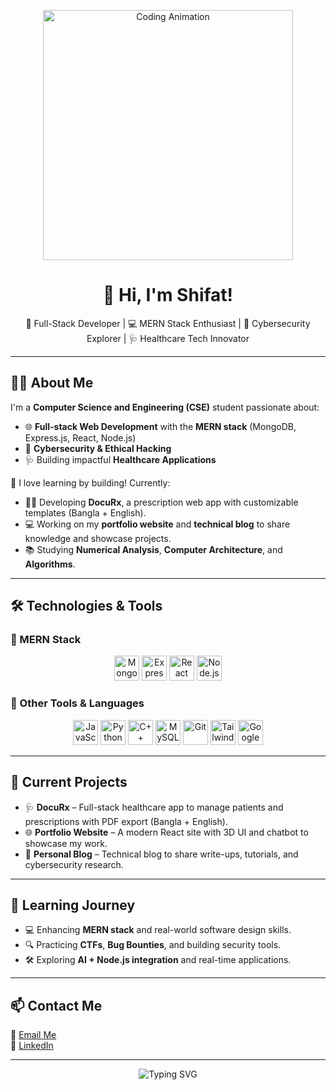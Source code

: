 <!-- Hero Banner with Animated GIF -->
<p align="center">
  <img src="https://media.giphy.com/media/qgQUggAC3Pfv687qPC/giphy.gif" width="400" alt="Coding Animation">
</p>

<h1 align="center">👋 Hi, I'm Shifat!</h1>

<p align="center">
  🚀 Full-Stack Developer | 💻 MERN Stack Enthusiast | 🔐 Cybersecurity Explorer | 🩺 Healthcare Tech Innovator
</p>

---

## 🧑‍💻 About Me

I'm a **Computer Science and Engineering (CSE)** student passionate about:
- 🌐 **Full-stack Web Development** with the **MERN stack** (MongoDB, Express.js, React, Node.js)
- 🔐 **Cybersecurity & Ethical Hacking**
- 🩺 Building impactful **Healthcare Applications**

📌 I love learning by building! Currently:
- 👨‍⚕️ Developing **DocuRx**, a prescription web app with customizable templates (Bangla + English).
- 💻 Working on my **portfolio website** and **technical blog** to share knowledge and showcase projects.
- 📚 Studying **Numerical Analysis**, **Computer Architecture**, and **Algorithms**.

---

## 🛠️ Technologies & Tools

### 🚀 MERN Stack
<div align="center">
  <img src="https://cdn.jsdelivr.net/gh/devicons/devicon/icons/mongodb/mongodb-original.svg" height="40" alt="MongoDB" />
  <img src="https://cdn.jsdelivr.net/gh/devicons/devicon/icons/express/express-original.svg" height="40" alt="Express.js" />
  <img src="https://cdn.jsdelivr.net/gh/devicons/devicon/icons/react/react-original.svg" height="40" alt="React" />
  <img src="https://cdn.jsdelivr.net/gh/devicons/devicon/icons/nodejs/nodejs-original.svg" height="40" alt="Node.js" />
</div>

### 🧰 Other Tools & Languages
<div align="center">
  <img src="https://cdn.jsdelivr.net/gh/devicons/devicon/icons/javascript/javascript-original.svg" height="40" alt="JavaScript" />
  <img src="https://cdn.jsdelivr.net/gh/devicons/devicon/icons/python/python-original.svg" height="40" alt="Python" />
  <img src="https://cdn.jsdelivr.net/gh/devicons/devicon/icons/cplusplus/cplusplus-original.svg" height="40" alt="C++" />
  <img src="https://cdn.jsdelivr.net/gh/devicons/devicon/icons/mysql/mysql-original.svg" height="40" alt="MySQL" />
  <img src="https://cdn.jsdelivr.net/gh/devicons/devicon/icons/git/git-original.svg" height="40" alt="Git" />
  <img src="https://cdn.jsdelivr.net/gh/devicons/devicon/icons/tailwindcss/tailwindcss-plain.svg" height="40" alt="Tailwind CSS" />
  <img src="https://cdn.jsdelivr.net/gh/devicons/devicon/icons/googlecloud/googlecloud-original.svg" height="40" alt="Google Cloud" />
</div>

---

## 🚧 Current Projects

- 🩺 **DocuRx** – Full-stack healthcare app to manage patients and prescriptions with PDF export (Bangla + English).
- 🌐 **Portfolio Website** – A modern React site with 3D UI and chatbot to showcase my work.
- 📝 **Personal Blog** – Technical blog to share write-ups, tutorials, and cybersecurity research.

---

## 🌱 Learning Journey

- 💻 Enhancing **MERN stack** and real-world software design skills.
- 🔍 Practicing **CTFs**, **Bug Bounties**, and building security tools.
- 🛠️ Exploring **AI + Node.js integration** and real-time applications.

---

## 📫 Contact Me

📧 [Email Me](mailto:mehedihasanshipat4@gmail.com)  
🔗 [LinkedIn](https://www.linkedin.com/in/mehedi-hasan-shifat-87870a23b/)

---

<p align="center">
  <img src="https://readme-typing-svg.demolab.com?font=Fira+Code&pause=1000&center=true&vCenter=true&width=435&lines=Building+for+impact+🚀;Full-Stack+Dev+%7C+Cybersecurity+Learner+%F0%9F%92%BB;Let’s+collaborate+on+tech+that+matters+%F0%9F%A4%9D" alt="Typing SVG" />
</p>
